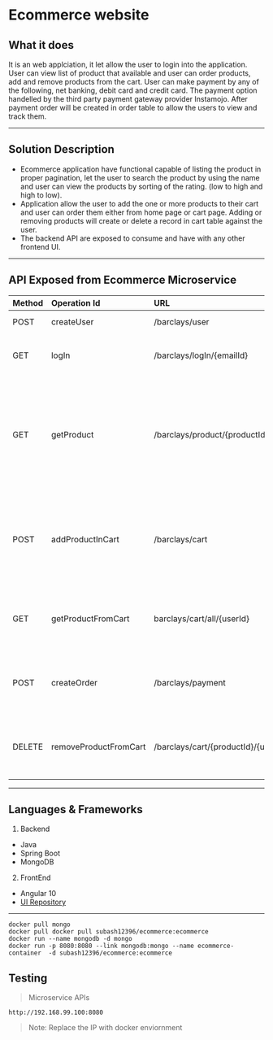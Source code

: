 <h1>Ecommerce website</h1>
<h2>What it does</h2>


<p>It is an web applciation, it let allow the user to login into the application. User can view list of product that available and user can order products, add and remove products from the cart. User can make payment by any of the following, net banking, debit card and credit card. The payment option handelled by the third party payment gateway provider Instamojo. After payment order will be created in order table to allow the users to view and track them. </p>

----
<h2>Solution Description</h2>


  - Ecommerce application have functional capable of listing the product in proper pagination, let the user to search the product by using the name and user can view the products by sorting of the rating. (low to high and high to low).
  - Application allow the user to add the one or more products to their cart and user can order them either from home page or cart page. Adding or removing products will create or delete a record in cart table against the user.
  - The backend API are exposed to consume and have with any other frontend UI.
  
----
<h2>API Exposed from Ecommerce Microservice</h2>

| Method | Operation Id | URL | Description |  
|:-----------|:-----------|:-----------|:-----------|
| POST | createUser | /barclays/user | Create a user |  
| GET | logIn | /barclays/logIn/{emailId} | Validate user emailId for log in |
| GET | getProduct | /barclays/product/{productId} | Fetch the products from product table.</br>API Will return all the products by passing All in param |  
| POST | addProductInCart | /barclays/cart | Add the product to cart, userId and productId should pass in request body |
| GET | getProductFromCart | barclays/cart/all/{userId} | Fetch products from the cart for particular userId |  
| POST | createOrder | /barclays/payment | API helps to make payment and create a record in order table |
| DELETE | removeProductFromCart | /barclays/cart/{productId}/{userId} | Delete a product from cart based on userId and productId |  

----
<h2>Languages & Frameworks</h2> 

1. Backend
- Java
- Spring Boot
- MongoDB
2. FrontEnd
- Angular 10
- [UI Repository](https://github.com/subishsubash/ecommerce-ui)

----
```
docker pull mongo
docker pull docker pull subash12396/ecommerce:ecommerce
docker run --name mongodb -d mongo
docker run -p 8080:8080 --link mongodb:mongo --name ecommerce-container  -d subash12396/ecommerce:ecommerce
```

<h2>Testing</h2>

>Microservice APIs

 ```
 http://192.168.99.100:8080
 ```

 >Note: Replace the IP with docker enviornment
 

